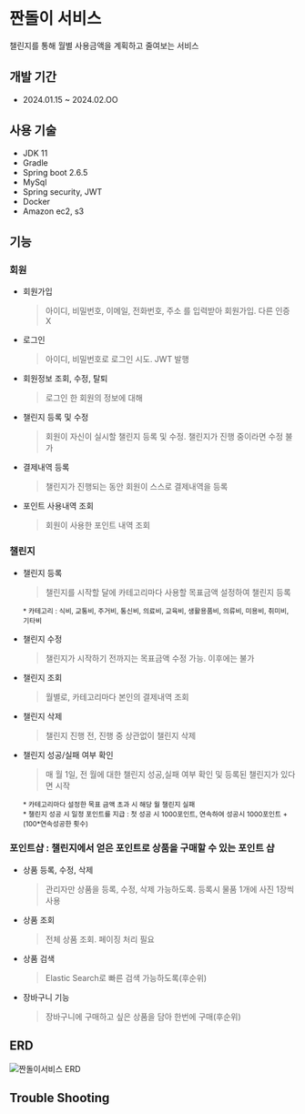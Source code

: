 # 짠돌이 서비스
 챌린지를 통해 월별 사용금액을 계획하고 줄여보는 서비스

## 개발 기간
- 2024.01.15 ~ 2024.02.OO

## 사용 기술
- JDK 11
- Gradle
- Spring boot 2.6.5
- MySql
- Spring security, JWT
- Docker
- Amazon ec2, s3

 ## 기능
 ### 회원
 - 회원가입

   >아이디, 비밀번호, 이메일, 전화번호, 주소 를 입력받아 회원가입. 다른 인증 X
 - 로그인
   >아이디, 비밀번호로 로그인 시도. JWT 발행
 - 회원정보 조회, 수정, 탈퇴
   >로그인 한 회원의 정보에 대해
 - 챌린지 등록 및 수정
   >회원이 자신이 실시할 챌린지 등록 및 수정. 챌린지가 진행 중이라면 수정 불가
 - 결제내역 등록
   >챌린지가 진행되는 동안 회원이 스스로 결제내역을 등록
 - 포인트 사용내역 조회
   >회원이 사용한 포인트 내역 조회

### 챌린지
 - 챌린지 등록
   >챌린지를 시작할 달에 카테고리마다 사용할 목표금액 설정하여 챌린지 등록
 
   <span style="font-size:85%">* 카테고리 : 식비, 교통비, 주거비, 통신비, 의료비, 교육비, 생활용품비, 의류비, 미용비, 취미비, 기타비</span>
 - 챌린지 수정
   >챌린지가 시작하기 전까지는 목표금액 수정 가능. 이후에는 불가
 - 챌린지 조회
   >월별로, 카테고리마다 본인의 결제내역 조회
 - 챌린지 삭제
   >챌린지 진행 전, 진행 중 상관없이 챌린지 삭제
 - 챌린지 성공/실패 여부 확인
   >매 월 1일, 전 월에 대한 챌린지 성공,실패 여부 확인 및 등록된 챌린지가 있다면 시작
 
   <span style="font-size:85%">* 카테고리마다 설정한 목표 금액 초과 시 해당 월 챌린지 실패</span><br>
   <span style="font-size:85%">* 챌린지 성공 시 일정 포인트를 지급 : 첫 성공 시 1000포인트, 연속하여 성공시 1000포인트 + (100*연속성공한 횟수)</span>



### 포인트샵 : 챌린지에서 얻은 포인트로 상품을 구매할 수 있는 포인트 샵

 - 상품 등록, 수정, 삭제
   >관리자만 상품을 등록, 수정, 삭제 가능하도록. 등록시 물품 1개에 사진 1장씩 사용
  
 - 상품 조회
   >전체 상품 조회. 페이징 처리 필요
 - 상품 검색
   >Elastic Search로 빠른 검색 가능하도록(후순위)
 - 장바구니 기능
   >장바구니에 구매하고 싶은 상품을 담아 한번에 구매(후순위)
   

 ## ERD
![짠돌이서비스 ERD](https://github.com/2JeongwooLee/SaveMoney/assets/141619188/cf4a45e1-0300-4474-8fda-b30561f2cf56)

   
 ## Trouble Shooting
 
